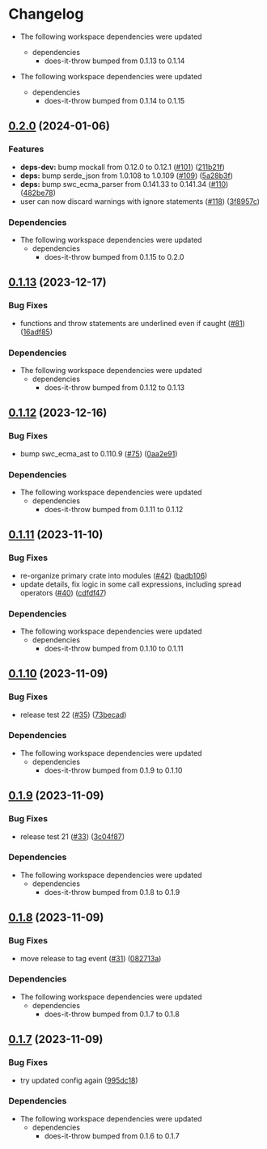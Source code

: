 # Changelog

* The following workspace dependencies were updated
  * dependencies
    * does-it-throw bumped from 0.1.13 to 0.1.14

* The following workspace dependencies were updated
  * dependencies
    * does-it-throw bumped from 0.1.14 to 0.1.15

## [0.2.0](https://github.com/michaelangeloio/does-it-throw/compare/does-it-throw-wasm-v0.1.15...does-it-throw-wasm-v0.2.0) (2024-01-06)


### Features

* **deps-dev:** bump mockall from 0.12.0 to 0.12.1 ([#101](https://github.com/michaelangeloio/does-it-throw/issues/101)) ([211b21f](https://github.com/michaelangeloio/does-it-throw/commit/211b21f402d94b8bbf26e92b0185aeb5b1b0d196))
* **deps:** bump serde_json from 1.0.108 to 1.0.109 ([#109](https://github.com/michaelangeloio/does-it-throw/issues/109)) ([5a28b3f](https://github.com/michaelangeloio/does-it-throw/commit/5a28b3f26992c4bca9d7bb276efdd27fa5b9a53a))
* **deps:** bump swc_ecma_parser from 0.141.33 to 0.141.34 ([#110](https://github.com/michaelangeloio/does-it-throw/issues/110)) ([482be78](https://github.com/michaelangeloio/does-it-throw/commit/482be78a20732f350377d4e534afae1053080e58))
* user can now discard warnings with ignore statements ([#118](https://github.com/michaelangeloio/does-it-throw/issues/118)) ([3f8957c](https://github.com/michaelangeloio/does-it-throw/commit/3f8957c60fd90f9ab7b6646c04ec22dcecb21556))


### Dependencies

* The following workspace dependencies were updated
  * dependencies
    * does-it-throw bumped from 0.1.15 to 0.2.0

## [0.1.13](https://github.com/michaelangeloio/does-it-throw/compare/does-it-throw-wasm-v0.1.12...does-it-throw-wasm-v0.1.13) (2023-12-17)


### Bug Fixes

* functions and throw statements are underlined even if caught ([#81](https://github.com/michaelangeloio/does-it-throw/issues/81)) ([16adf85](https://github.com/michaelangeloio/does-it-throw/commit/16adf85b05b92542fa6c09ac1611dd56c7603c99))


### Dependencies

* The following workspace dependencies were updated
  * dependencies
    * does-it-throw bumped from 0.1.12 to 0.1.13

## [0.1.12](https://github.com/michaelangeloio/does-it-throw/compare/does-it-throw-wasm-v0.1.11...does-it-throw-wasm-v0.1.12) (2023-12-16)


### Bug Fixes

* bump swc_ecma_ast to 0.110.9 ([#75](https://github.com/michaelangeloio/does-it-throw/issues/75)) ([0aa2e91](https://github.com/michaelangeloio/does-it-throw/commit/0aa2e91f4f1c0b9e352d052382c5a7f436cffeb9))


### Dependencies

* The following workspace dependencies were updated
  * dependencies
    * does-it-throw bumped from 0.1.11 to 0.1.12

## [0.1.11](https://github.com/michaelangeloio/does-it-throw/compare/does-it-throw-wasm-v0.1.10...does-it-throw-wasm-v0.1.11) (2023-11-10)


### Bug Fixes

* re-organize primary crate into modules ([#42](https://github.com/michaelangeloio/does-it-throw/issues/42)) ([badb106](https://github.com/michaelangeloio/does-it-throw/commit/badb1061d0dfc679458d55609e43cccfdca01794))
* update details, fix logic in some call expressions, including spread operators ([#40](https://github.com/michaelangeloio/does-it-throw/issues/40)) ([cdfdf47](https://github.com/michaelangeloio/does-it-throw/commit/cdfdf47a2d657364abc1b3b3ce97e89405b842b3))


### Dependencies

* The following workspace dependencies were updated
  * dependencies
    * does-it-throw bumped from 0.1.10 to 0.1.11

## [0.1.10](https://github.com/michaelangeloio/does-it-throw/compare/does-it-throw-wasm-v0.1.9...does-it-throw-wasm-v0.1.10) (2023-11-09)


### Bug Fixes

* release test 22 ([#35](https://github.com/michaelangeloio/does-it-throw/issues/35)) ([73becad](https://github.com/michaelangeloio/does-it-throw/commit/73becad3667a11ce65898843c050771d6a2a0d94))


### Dependencies

* The following workspace dependencies were updated
  * dependencies
    * does-it-throw bumped from 0.1.9 to 0.1.10

## [0.1.9](https://github.com/michaelangeloio/does-it-throw/compare/does-it-throw-wasm-v0.1.8...does-it-throw-wasm-v0.1.9) (2023-11-09)


### Bug Fixes

* release test 21 ([#33](https://github.com/michaelangeloio/does-it-throw/issues/33)) ([3c04f87](https://github.com/michaelangeloio/does-it-throw/commit/3c04f87ffdebf63e4f274d107610507fc45edd04))


### Dependencies

* The following workspace dependencies were updated
  * dependencies
    * does-it-throw bumped from 0.1.8 to 0.1.9

## [0.1.8](https://github.com/michaelangeloio/does-it-throw/compare/does-it-throw-wasm-v0.1.7...does-it-throw-wasm-v0.1.8) (2023-11-09)


### Bug Fixes

* move release to tag event ([#31](https://github.com/michaelangeloio/does-it-throw/issues/31)) ([082713a](https://github.com/michaelangeloio/does-it-throw/commit/082713afecc40c0d2bc230ffab22e1527298a54c))


### Dependencies

* The following workspace dependencies were updated
  * dependencies
    * does-it-throw bumped from 0.1.7 to 0.1.8

## [0.1.7](https://github.com/michaelangeloio/does-it-throw/compare/does-it-throw-wasm-v0.1.6...does-it-throw-wasm-v0.1.7) (2023-11-09)


### Bug Fixes

* try updated config again ([995dc18](https://github.com/michaelangeloio/does-it-throw/commit/995dc18dd10a0c816d6b34d621e765655a8e4ed7))


### Dependencies

* The following workspace dependencies were updated
  * dependencies
    * does-it-throw bumped from 0.1.6 to 0.1.7
